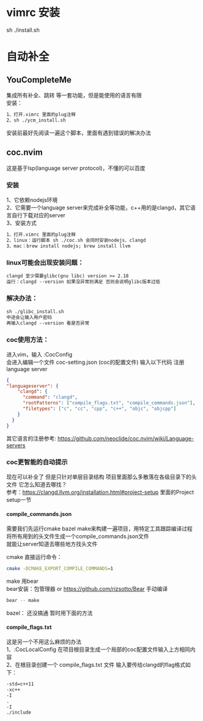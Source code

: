# vimrc 安装
sh ./install.sh

# 自动补全
## YouCompleteMe
集成所有补全、跳转 等一套功能，但是能使用的语言有限  
安装：
```txt
1、打开.vimrc 里面的plug注释
2、sh ./ycm_install.sh  
```

安装前最好先阅读一遍这个脚本，里面有遇到错误的解决办法  

## coc.nvim
这是基于lsp(language server protocol)，不懂的可以百度
### 安装
1、它依赖nodejs环境  
2、它需要一个language server来完成补全等功能，c++用的是clangd，其它语言自行下载对应的server  
3、安装方式   
```txt
1、打开.vimrc 里面的plug注释
2、linux：运行脚本 sh ./coc.sh 会同时安装nodejs、clangd
3、mac：brew install nodejs; brew install llvm
```

### linux可能会出现安装问题：
```txt
clangd 至少需要glibc(gnu libc) version >= 2.18
运行：clangd --version 如果没异常则满足 否则会说明glibc版本过低
```
### 解决办法：
```txt
sh ./glibc_install.sh   
中途会让输入用户密码
再输入clangd --version 看是否异常
```

### coc使用方法：
进入vim，输入 :CocConfig  
会进入编辑一个文件 coc-setting.json (coc的配置文件) 输入以下代码 注册language server  
```json
{
"languageserver": {
    "clangd": {
      "command": "clangd",
      "rootPatterns": ["compile_flags.txt", "compile_commands.json"],
      "filetypes": ["c", "cc", "cpp", "c++", "objc", "objcpp"]
    }
  }
}
```

其它语言的注册参考: https://github.com/neoclide/coc.nvim/wiki/Language-servers

### coc更智能的自动提示

现在可以补全了 但是只针对单层目录结构  项目里面那么多散落在各级目录下的头文件 它怎么知道去哪找？  
参考：https://clangd.llvm.org/installation.html#project-setup  里面的Project setup一节  

#### compile_commands.json
需要我们先运行cmake bazel make来构建一遍项目，用特定工具跟踪编译过程 将所有用到的头文件生成一个compile_commands.json文件  
就能让server知道去哪些地方找头文件  

cmake 直接运行命令：
```bash
cmake -DCMAKE_EXPORT_COMPILE_COMMANDS=1
```

make 用bear  
bear安装：包管理器 or https://github.com/rizsotto/Bear 手动编译  
```bash
bear -- make 
```

bazel： 
还没搞通 暂时用下面的方法 

#### compile_flags.txt
这是另一个不用这么麻烦的办法  
1、:CocLocalConfig 在项目根目录生成一个局部的coc配置文件输入上方相同内容  
2、在根目录创建一个 compile_flags.txt 文件 输入要传给clangd的flag格式如下：  
```txt
-std=c++11
-xc++
-I
.
-I
./include
```
